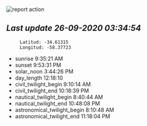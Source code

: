 ![report action](https://github.com/matiasz8/actions-for-reports/workflows/report%20action/badge.svg?branch=develop) 


## *****Last update 26-09-2020 03:34:54*****



		 Latitud: -34.61315
		 Longitud: -58.37723

 - sunrise 	 9:35:21 AM
 - sunset 	 9:53:31 PM
 - solar_noon 	 3:44:26 PM
 - day_length 	 12:18:10
 - civil_twilight_begin 	 9:10:14 AM
 - civil_twilight_end 	 10:18:39 PM
 - nautical_twilight_begin 	 8:40:44 AM
 - nautical_twilight_end 	 10:48:08 PM
 - astronomical_twilight_begin 	 8:10:48 AM
 - astronomical_twilight_end 	 11:18:04 PM
